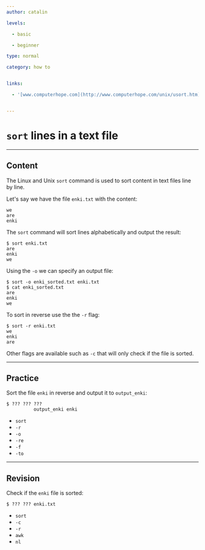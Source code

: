 ```yaml
---
author: catalin

levels:

  - basic

  - beginner

type: normal

category: how to


links:

  - '[www.computerhope.com](http://www.computerhope.com/unix/usort.htm){website}'


---
```


# `sort` lines in a text file

---
## Content

The Linux and Unix `sort` command is used to sort content in text files line by line.

Let's say we have the file `enki.txt` with the content:
```
we
are 
enki
```

The `sort` command will sort lines alphabetically and output the result:
```
$ sort enki.txt
are 
enki 
we
```

Using the `-o` we can specify an output file:
```
$ sort -o enki_sorted.txt enki.txt
$ cat enki_sorted.txt
are
enki
we
```

To sort in reverse use the the `-r` flag:
```
$ sort -r enki.txt
we
enki
are
```

Other flags are available such as `-c` that will only check if the file is sorted.

---
## Practice

Sort the file `enki` in reverse and output it to `output_enki`:
```
$ ??? ??? ??? 
          output_enki enki
```


* `sort`
* `-r`
* `-o`
* `-re`
* `-f`
* `-to`

---
## Revision

Check if the `enki` file is sorted:
```
$ ??? ??? enki.txt
```

* `sort`
* `-c`
* `-r`
* `awk`
* `nl`

 
